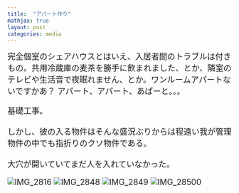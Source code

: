 ```yaml
---
title:  "アパート作り"
mathjax: true
layout: post
categories: media
---
```

<span style="font-size:large">
完全個室のシェアハウスとはいえ、入居者間のトラブルは付きもの。共用冷蔵庫の麦茶を勝手に飲まれました、とか、隣室のテレビや生活音で夜眠れません、とか。ワンルームアパートないですかあ？
アパート、アパート、あぱーと。。。

基礎工事。<br><br>
しかし、彼の入る物件はそんな盛況ぶりからは程遠い我が管理物件の中でも指折りのクソ物件である。<br><br>
大穴が開いていてまだ人を入れていなかった。
  
![IMG_2816](https://github.com/t-hlki/t-hlki.github.io/assets/128742660/a5657a71-9bbc-4cd5-9a1d-7fb5aa88f6ff)
![IMG_2848](https://github.com/t-hlki/t-hlki.github.io/assets/128742660/78b15d07-1e5d-4834-aace-d97360fc27b8)
![IMG_2849](https://github.com/t-hlki/t-hlki.github.io/assets/128742660/e311b158-0b68-4ef5-89b4-139b5b3a8f06)
![IMG_28500](https://github.com/t-hlki/t-hlki.github.io/assets/128742660/e81e2c32-8917-4a64-b549-80e0eed6d4c0)

</span>
